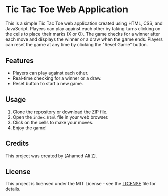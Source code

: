 # Tic Tac Toe Web Application

This is a simple Tic Tac Toe web application created using HTML, CSS, and JavaScript. Players can play against each other by taking turns clicking on the cells to place their marks (X or O). The game checks for a winner after each move and displays the winner or a draw when the game ends. Players can reset the game at any time by clicking the "Reset Game" button.

## Features

- Players can play against each other.
- Real-time checking for a winner or a draw.
- Reset button to start a new game.

## Usage

1. Clone the repository or download the ZIP file.
2. Open the `index.html` file in your web browser.
3. Click on the cells to make your moves.
4. Enjoy the game!

## Credits

This project was created by [Ahamed Ali Z].

## License

This project is licensed under the MIT License - see the [LICENSE](LICENSE) file for details.

